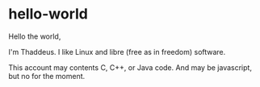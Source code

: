 # hello-world

Hello the world,

I'm Thaddeus. I like Linux and libre (free as in freedom) software.

This account may contents C, C++, or Java code. And may be javascript, but no for the moment.
